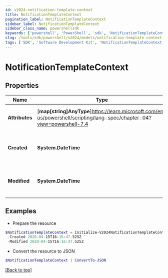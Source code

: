 ```yaml
---
id: v2024-notification-template-context
title: NotificationTemplateContext
pagination_label: NotificationTemplateContext
sidebar_label: NotificationTemplateContext
sidebar_class_name: powershellsdk
keywords: ['powershell', 'PowerShell', 'sdk', 'NotificationTemplateContext', 'V2024NotificationTemplateContext'] 
slug: /tools/sdk/powershell/v2024/models/notification-template-context
tags: ['SDK', 'Software Development Kit', 'NotificationTemplateContext', 'V2024NotificationTemplateContext']
---
```



# NotificationTemplateContext

## Properties

Name | Type | Description | Notes
------------ | ------------- | ------------- | -------------
**Attributes** | [**map[string]AnyType**]https://learn.microsoft.com/en-us/powershell/scripting/lang-spec/chapter-04?view=powershell-7.4 | A JSON object that stores the context. | [optional] 
**Created** | **System.DateTime** | When the global context was created | [optional] 
**Modified** | **System.DateTime** | When the global context was last modified | [optional] 

## Examples

- Prepare the resource
```powershell
$NotificationTemplateContext = Initialize-V2024NotificationTemplateContext  -Attributes {productUrl=https://test-org.identitysoon.com, brandingConfigs={default={narrowLogoURL=null, productName=SailPoint, standardLogoURL=null, navigationColor=011E64, actionButtonColor=20B2DE, emailFromAddress=null, activeLinkColor=20B2DE, loginInformationalMessage=null}}} `
 -Created 2020-04-15T16:16:47.525Z `
 -Modified 2020-04-15T16:16:47.525Z
```

- Convert the resource to JSON
```powershell
$NotificationTemplateContext | ConvertTo-JSON
```


[[Back to top]](#) 

